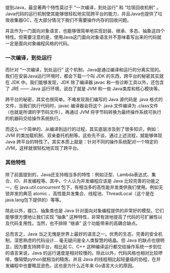 提到Java，最显著两个特性莫过于 “一次编译，到处运行” 和 “垃圾回收机制” 。Java代码的运行机制使其能够很轻松地实现跨平台的能力，并且Java也提供了垃圾收集器GC，在大部分情况下我们不需要操作内存的回收问题。

并且作为一门面向对象语言，也能够很简单地实现封装、继承、多态、抽象这四个特性。但需要注意的是，使用Java这门面向对象语言并不意味着写出来的代码就一定是面向对象编程风格的代码。



### 一次编译，到处运行

而针对 “一次编译，到处运行” 这个机制，Java是通过编译和运行的分离实现的。我们在安装Java运行环境时，都会下载一个叫 JDK 的东西，跨平台的秘密其实就在 JDK 中。我们能够发现，JDK 除了编译器 javac 和一些诊断工具以外，还包含了 JRE —— Java 运行环境，说白了就是 JVM 和一些 Java类库和核心模块等。

跨平台的秘密，其实也很简单。不难发现我们编写的 Java 源代码是 .java 格式的文件，当我们执行代码时，javac 编译器会将这个 .java 文件编译为 .class文件（也就是所谓的字节码文件），再通过 JVM 将字节码转换为最终操作系统可执行的机器码交给操作系统执行。

而这么一个简单的、从编译到运行的过程，其实底层涉及到了很多知识，例如：JVM 的类加载机制、双亲委托机制等。这些先不谈，通过上述流程，就能够体现 Java 跨平台的特性了。其实本质上就是：针对不同的操作系统配对一个特定的 JVM，这样就很轻松地实现了跨平台。



### 其他特性

除了前面提到的，Java还支持相当多的特性：例如泛型、Lambda表达式、集合、IO、并发编程等。其中，个人认为并发编程应该是 Java 比较完善的功能之一，在 java.util.concurrent 包下，有相当多的高性能并发类供我们使用。例如无锁并发的典范 atomic 、高性能并发集合、线程池、ThreadLocal（这个是在java.lang包下提供的）等等。

除此以外，接口、抽象类也是 Java 针对面向对象编程提供的非常好的模型。它们能够很方便地让我们实现 “抽象” 这种特性，非常有效地提高了代码的可扩展性以及代码复用性。当然，也不排除 “继承” 这个功能带来的高耦合缺点。

总而言之，Java 当之无愧是世界上最好的语言之一。优秀的生态，完善的安全机制，深思熟虑的代码设计... 毫无疑问是全人类智慧的结晶。但 Java 的缺点也很明显，因为要支持跨平台，相比起 C、C++ 这种编译运行都交给操作系统一步到位的语言来说，Java 的运行速度是相对较慢的。除此以外，代码风格也相对比较啰嗦，像隔壁python就相当的精炼。并且 Java 的线程相比起轻量级的协程，在并发编程中也要略显逊色，这也是为什么近年来 Go语言大火的原因。